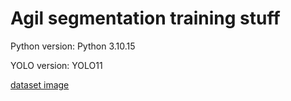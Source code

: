 # Agil segmentation training stuff

Python version: Python 3.10.15

YOLO version: YOLO11

[dataset image](https://drive.google.com/file/d/1Q29o5Ug-8W9YCRQvQTO92XicOKMrRjf9/view?usp=sharing) 
